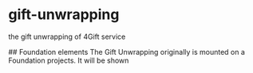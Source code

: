 # gift-unwrapping
the gift unwrapping of 4Gift service

## Foundation elements
The Gift Unwrapping originally is mounted on a Foundation projects. It will be shown 
